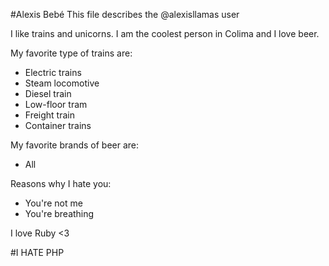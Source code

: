 #Alexis Bebé
This file describes the @alexisllamas user

I like trains and unicorns. I am the coolest person in Colima and I love beer.

My favorite type of trains are:
- Electric trains
- Steam locomotive
- Diesel train
- Low-floor tram
- Freight train
- Container trains

My favorite brands of beer are:
- All

Reasons why I hate you:
- You're not me
- You're breathing

I love Ruby <3

#I HATE PHP